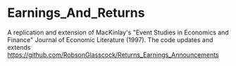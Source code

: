 # Earnings_And_Returns
A replication and extension of MacKinlay's "Event Studies in Economics and Finance" Journal of Economic Literature (1997). 
The code updates and extends https://github.com/RobsonGlasscock/Returns_Earnings_Announcements 
